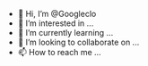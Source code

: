 - 👋 Hi, I’m @Googleclo
- 👀 I’m interested in ...
- 🌱 I’m currently learning ...
- 💞️ I’m looking to collaborate on ...
- 📫 How to reach me ...

<!---
Googleclo/Googleclo is a ✨ special ✨ repository because its `README.md` (this file) appears on your GitHub profile.
You can click the Preview link to take a look at your changes.
--->

